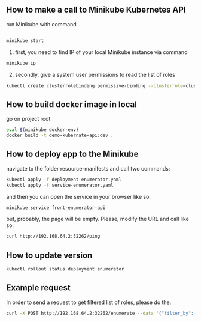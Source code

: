 ## How to make a call to Minikube Kubernetes API

run Minikube with command

```bash

minikube start
```

1) first, you need to find IP of your local Minikube instance via command

```bash
minikube ip
```

2) secondly, give a system user permissions to read the list of roles

```bash
kubectl create clusterrolebinding permissive-binding --clusterrole=cluster-admin --user=admin --user=kubelet --group=system:serviceaccounts
```


## How to build docker image in local

go on project root

```bash
eval $(minikube docker-env)
docker build -t demo-kubernate-api:dev .
```

## How to deploy app to the Minikube

navigate to the folder resource-manifests and call two commands:

```bash
kubectl apply -f deployment-enumerator.yaml
kubectl apply -f service-enumerator.yaml
```

and then you can open the service in your browser like so:

```bash
minikube service front-enumerator-api
```

but, probably, the page will be empty. Please, modify the URL and call like so:

```bash
curl http://192.168.64.2:32262/ping
``` 

## How to update version

```bash
kubectl rollout status deployment enumerator
```

## Example request

In order to send a request to get filtered list of roles, please do the:

```bash
curl -X POST http://192.168.64.2:32262/enumerate --data '{"filter_by": "cloud"}'
```

